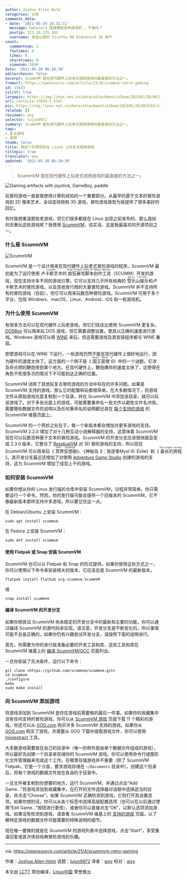 ```yaml
---
author: Joshua Allen Holm
categories: 分享
comments_data:
- date: '2021-05-29 10:31:11'
  message: batocera 直接模拟各种游戏机 ，不香吗？
  postip: 223.10.225.101
  username: 来自山西的 Firefox 86.0|Android 10 用户
count:
  commentnum: 1
  favtimes: 0
  likes: 0
  sharetimes: 0
  viewnum: 3656
date: '2021-05-28 06:20:30'
editorchoice: false
excerpt: ScummVM 是在现代硬件上玩老式视频游戏的最直接的方法之一。
fromurl: https://opensource.com/article/21/4/scummvm-retro-gaming
id: 13433
islctt: true
largepic: https://img.linux.net.cn/data/attachment/album/202105/28/061555r14mbzb1g1n545rr.jpg
url: /article-13433-1.html
pic: https://img.linux.net.cn/data/attachment/album/202105/28/061555r14mbzb1g1n545rr.jpg.thumb.jpg
related: []
reviewer: wxy
selector: lujun9972
summary: ScummVM 是在现代硬件上玩老式视频游戏的最直接的方法之一。
tags:
- 复古游戏
- 游戏
thumb: false
title: 用这个开源项目在 Linux 上玩复古视频游戏
titlepic: true
translator: wxy
updated: '2021-05-28 06:20:30'
---
```



> 
> ScummVM 是在现代硬件上玩老式视频游戏的最直接的方法之一。
> 
> 
> 


![](https://img.linux.net.cn/data/attachment/album/202105/28/061555r14mbzb1g1n545rr.jpg "Gaming artifacts with joystick, GameBoy, paddle")


玩冒险游戏一直是我使用计算机经验的一个重要部分。从最早的基于文本的冒险游戏到 2D 像素艺术、全动态视频和 3D 游戏，冒险游戏类型为我提供了很多美好的回忆。


有时我想重温那些老游戏，但它们很多都是在 Linux 出现之前发布的，那么我如何去重玩这些游戏呢？我使用 [ScummVM](https://www.scummvm.org/)，说实话，这是我最喜欢的开源项目之一。


### 什么是 ScummVM


![ScummVM](https://img.linux.net.cn/data/attachment/album/202105/28/062031ub4ahsahi7jbasat.png "ScummVM")


ScummVM 是一个设计用来在现代硬件上玩老式冒险游戏的程序。ScummVM 最初是为了运行使用<ruby> 卢卡斯艺术 <rt>  LucasArt </rt></ruby>的<ruby> 疯狂豪宅脚本创作工具 <rt>  Script Creation Utility for Maniac Mansion </rt></ruby>（SCUMM）开发的游戏，现在支持许多不同的游戏引擎。它可以支持几乎所有经典的<ruby> 雪乐山娱乐 <rt>  Sierra On-Line </rt></ruby>和卢卡斯艺术的冒险游戏，以及其他发行商的大量冒险游戏。ScummVM 并不支持所有的冒险游戏（目前），但它可以用来玩数百种冒险游戏。ScummVM 可用于多个平台，包括 Windows、macOS、Linux、Android、iOS 和一些游戏机。


### 为什么使用 ScummVM


有很多方法可以在现代硬件上玩老游戏，但它们往往比使用 ScummVM 更复杂。[DOSBox](https://www.dosbox.com/) 可以用来玩 DOS 游戏，但它需要调整设置，使其以正确的速度进行游戏。Windows 游戏可以用 [WINE](https://www.winehq.org/) 来玩，但这需要游戏及其安装程序都与 WINE 兼容。


即使游戏可以在 WINE 下运行，一些游戏仍然不能在现代硬件上很好地运行，因为硬件的速度太快了。这方面的一个例子是《<ruby> 国王密使 6 <rt>  King's Quest VI </rt></ruby>》中的一个谜题，它涉及将点燃的鞭炮带到某个地方。在现代硬件上，鞭炮爆炸的速度太快了，这使得在角色不死很多次的情况下不可能到达正确的位置。


ScummVM 消除了其他玩复古冒险游戏的方法中存在的许多问题。如果是 ScummVM 支持的游戏，那么它的配置和玩都很简单。在大多数情况下，将游戏文件从原始游戏光盘复制到一个目录，并在 ScummVM 中添加该目录，就可以玩该游戏了。对于多张光盘上的游戏，可能需要重命名一些文件以避免文件名冲突。需要哪些数据文件的说明以及任何重命名的说明都记录在 [每个支持的游戏](https://wiki.scummvm.org/index.php?title=Category:Supported_Games) 的 ScummVM 维基页面上。


ScummVM 的一个奇妙之处在于，每一个新版本都会增加对更多游戏的支持。ScummVM 2.2.0 增加了对十几种互动小说解释器的支持，这意味着 ScummVM 现在可以玩数百种基于文本的冒险游戏。ScummVM 的开发分支应该很快就会变成 2.3.0 版本，它整合了 [ResidualVM](https://www.residualvm.org/) 对 3D 冒险游戏的支持，所以现在 ScummVM 可以用来玩《<ruby> 冥界狂想曲 <rt>  Grim Fandango </rt></ruby>》、《神秘岛 3：放逐者Myst III: Exile》和《<ruby> 最长的旅程 <rt>  The Longest Journey </rt></ruby>》。其开发分支最近还增加了对使用 [Adventure Game Studio](https://www.adventuregamestudio.co.uk/) 创建的游戏的支持，这为 ScummVM 增加了成百上千的游戏。


### 如何安装 ScummVM


如果你想从你的 Linux 发行版的仓库中安装 ScummVM，过程非常简单。你只需要运行一个命令。然而，你的发行版可能会提供一个旧版本的 ScummVM，它不像最新版本那样支持许多游戏，所以要记住这一点。


在 Debian/Ubuntu 上安装 ScummVM：



```
sudo apt install scummvm

```

在 Fedora 上安装 ScummVM：



```
sudo dnf install scummvm

```

#### 使用 Flatpak 或 Snap 安装 ScummVM


ScummVM 也可以以 Flatpak 和 Snap 的形式提供。如果你使用这些方式之一，你可以使用以下命令来安装相关的版本，它应该总是 ScummVM 的最新版本。



```
flatpak install flathub org.scummvm.ScummVM

```

或



```
snap install scummvm

```

#### 编译 ScummVM 的开发分支


如果你想尝试 ScummVM 尚未稳定的开发分支中的最新和主要的功能，你可以通过编译 ScummVM 的源代码来实现。请注意，开发分支是不断变化的，所以事情可能不总是正确的。如果你仍有兴趣尝试开发分支，请按照下面的说明进行。


首先，你需要为你的发行版准备必要的开发工具和库，这些工具和库在 ScummVM 维基上的 [编译 ScummVM/GCC](https://wiki.scummvm.org/index.php/Compiling_ScummVM/GCC) 页面列出。


一旦你安装了先决条件，运行以下命令：



```
git clone <https://github.com/scummvm/scummvm.git>
cd scummvm
./configure
make
sudo make install

```

### 向 ScummVM 添加游戏


将游戏添加到 ScummVM 是你在游戏前需要做的最后一件事。如果你的收藏集中没有任何支持的冒险游戏，你可以从 [ScummVM 游戏](https://www.scummvm.org/games/) 页面下载 11 个精彩的游戏。你还可以从 [GOG.com](https://www.gog.com/) 购买许多 ScummVM 支持的游戏。如果你从 [GOG.com](http://GOG.com) 购买了游戏，并需要从 GOG 下载中提取游戏文件，你可以使用 [innoextract](https://constexpr.org/innoextract/) 工具。


大多数游戏需要放在自己的目录中（唯一的例外是由单个数据文件组成的游戏），所以最好先创建一个目录来存储你的 ScummVM 游戏。你可以使用命令行或图形化文件管理器来完成这个工作。在哪里存储游戏并不重要（除了 ScummVM Flatpak，它是一个沙盒，要求游戏存储在 `~/Documents` 目录中）。创建这个目录后，将每个游戏的数据文件放在各自的子目录中。


一旦文件被复制到你想要的地方，运行 ScummVM，并通过点击“Add Game…”将游戏添加到收藏集中，在打开的文件选择器对话框中选择适当的目录，并点击“Choose”。如果 ScummVM 正确检测到游戏，它将打开其设置选项。如果你想的话，你可以从各个标签中选择高级配置选项（也可以在以后通过使用“Edit Game…”按钮进行更改），或者你可以直接点击“OK”，以默认选项添加游戏。如果没有检测到游戏，请查看 ScummVM 维基上的 [支持的游戏](https://wiki.scummvm.org/index.php/Category:Supported_Games) 页面，以了解特定游戏的数据文件可能需要的特殊说明的细节。


现在唯一要做的就是在 ScummVM 的游戏列表中选择游戏，点击“Start”，享受重温旧爱或首次体验经典冒险游戏的乐趣。




---


via: <https://opensource.com/article/21/4/scummvm-retro-gaming>


作者：[Joshua Allen Holm](https://opensource.com/users/holmja) 选题：[lujun9972](https://github.com/lujun9972) 译者：[wxy](https://github.com/wxy) 校对：[wxy](https://github.com/wxy)


本文由 [LCTT](https://github.com/LCTT/TranslateProject) 原创编译，[Linux中国](https://linux.cn/) 荣誉推出